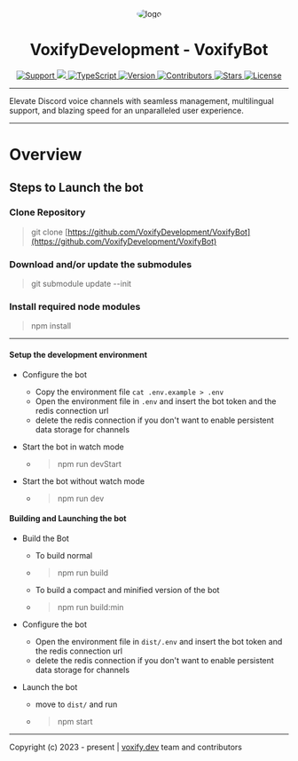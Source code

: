 <div align="center">
    <img style="border-radius:50%;" src="https://avatars.githubusercontent.com/u/155932207?s=220" alt="logo">
</div>
<div align="center">
    <h1>VoxifyDevelopment - VoxifyBot</h1>
    <a href="https://discord.gg/wUXQt9hb84">
        <img src="https://img.shields.io/discord/1193746466620055672.svg?colorB=Blue&logo=discord&label=Support+%26+Community&style=for-the-badge" alt="Support">
    </a>
    <a href="https://github.com/VoxifyDevelopment/VoxifyBot/issues">
        <img src="https://img.shields.io/github/issues/VoxifyDevelopment/VoxifyBot.svg?style=for-the-badge">
    </a>
    <a href="https://www.typescriptlang.org/">
        <img src="https://img.shields.io/badge/TypeScript-grey?style=for-the-badge&logo=typescript" alt="TypeScript">
    </a>
    <a href="https://github.com/VoxifyDevelopment/VoxifyBot/releases/tag/v1.0.0">
        <img src="https://img.shields.io/badge/Version-1.0.0-brightgreen?style=for-the-badge" alt="Version">
    </a>
    <a href="https://github.com/VoxifyDevelopment/VoxifyBot/graphs/contributors">
        <img src="https://img.shields.io/github/contributors/VoxifyDevelopment/VoxifyBot.svg?style=for-the-badge" alt="Contributors">
    </a>
    <a href="https://github.com/VoxifyDevelopment/VoxifyBot/stargazers">
        <img src="https://img.shields.io/github/stars/VoxifyDevelopment/VoxifyBot.svg?style=for-the-badge" alt="Stars">
    </a>
    <a href="https://opensource.org/licenses/GPL-3.0">
        <img src="https://img.shields.io/badge/License-GPL%203.0-blue.svg?style=for-the-badge" alt="License">
    </a>
</div>

---

Elevate Discord voice channels with seamless management, multilingual support, and blazing speed for
an unparalleled user experience.

---

# Overview

## Steps to Launch the bot

### Clone Repository

> git clone
> [https://github.com/VoxifyDevelopment/VoxifyBot](https://github.com/VoxifyDevelopment/VoxifyBot)

### Download and/or update the submodules

> git submodule update --init

### Install required node modules

> npm install

---

#### Setup the development environment

- Configure the bot

  - Copy the environment file `cat .env.example > .env`
  - Open the environment file in `.env` and insert the bot token and the redis connection url
  - delete the redis connection if you don't want to enable persistent data storage for channels

- Start the bot in watch mode

  - > npm run devStart

- Start the bot without watch mode
  - > npm run dev

#### Building and Launching the bot

- Build the Bot

  - To build normal
  - > npm run build
  - To build a compact and minified version of the bot
  - > npm run build:min

- Configure the bot

  - Open the environment file in `dist/.env` and insert the bot token and the redis connection url
  - delete the redis connection if you don't want to enable persistent data storage for channels

- Launch the bot

  - move to `dist/` and run
  - > npm start

---

Copyright (c) 2023 - present | [voxify.dev](https://voxify.dev/) team and contributors
